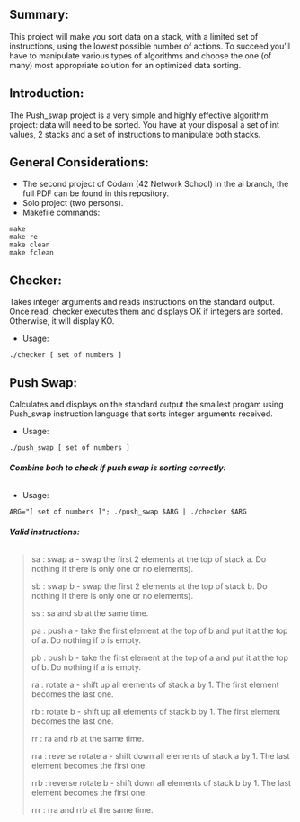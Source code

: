 ## <b> Summary: </b><br>
This project will make you sort data on a stack, with a limited set of instructions, using
the lowest possible number of actions. To succeed you’ll have to manipulate various
types of algorithms and choose the one (of many) most appropriate solution for an
optimized data sorting.

## <b> Introduction: </b><br>
The Push_swap project is a very simple and highly effective algorithm project: data will need to be sorted. You have at your disposal a set of int values, 2 stacks and a set of instructions to manipulate both stacks.

## <b> General Considerations: </b><br>
- The second project of Codam (42 Network School) in the ai branch, the full PDF can be found in this repository. <br>
- Solo project (two persons).
- Makefile commands: 
```
make
make re
make clean
make fclean
```

## <b> Checker: </b><br>
Takes integer arguments and reads instructions on the standard output. Once read, checker executes them and displays OK if integers are sorted. Otherwise, it will display KO.

- Usage: 
```
./checker [ set of numbers ]
```

## <b> Push Swap: </b><br>
Calculates and displays on the standard output the smallest progam using Push_swap instruction language that sorts integer arguments received.

- Usage: 
```
./push_swap [ set of numbers ]
```

###### <b> Combine both to check if push swap is sorting correctly: </b><br>

- Usage: 
```
ARG="[ set of numbers ]"; ./push_swap $ARG | ./checker $ARG
```

###### <b> Valid instructions: </b><br>
> sa : swap a - swap the first 2 elements at the top of stack a. Do nothing if there
is only one or no elements). <p>
> sb : swap b - swap the first 2 elements at the top of stack b. Do nothing if there
is only one or no elements). <p>
> ss : sa and sb at the same time.  <p>
> pa : push a - take the first element at the top of b and put it at the top of a. Do
nothing if b is empty. <p>
> pb : push b - take the first element at the top of a and put it at the top of b. Do
nothing if a is empty.  <p>
> ra : rotate a - shift up all elements of stack a by 1. The first element becomes
the last one.  <p>
> rb : rotate b - shift up all elements of stack b by 1. The first element becomes
the last one. <p>
> rr : ra and rb at the same time.  <p>
> rra : reverse rotate a - shift down all elements of stack a by 1. The last element becomes the first one.  <p>
> rrb : reverse rotate b - shift down all elements of stack b by 1. The last element becomes the first one.  <p>
> rrr : rra and rrb at the same time.
